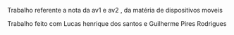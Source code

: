 Trabalho referente a nota da av1 e av2 , da matéria de dispositivos moveis

Trabalho feito com Lucas henrique dos santos e Guilherme Pires Rodrigues
